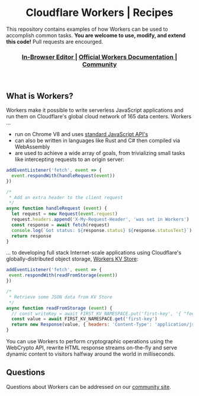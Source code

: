 <h1 align="center">Cloudflare Workers | Recipes</h1>

This repository contains examples of how Workers can be used to accomplish common tasks. **You are welcome to use, modify, and extend this code!** Pull requests are encourged.
  

<div align="center">
   <h3 align="center">
      <a href="https://cloudflareworkers.com/">
         In-Browser Editor
      </a>
      <span> | </span>
      <a href="https://developers.cloudflare.com/workers">
         Official Workers Documentation
      </a>
      <span> | </span>
      <a href="https://community.cloudflare.com/tags/workers">
         Community
      </a>
   </h3>
</div>

<br/>
  

## What is Workers?

Workers make it possible to write serverless JavaScript applications and run them on Cloudflare's global cloud network of 165 data centers. Workers ...
* run on Chrome V8 and uses [standard JavaScript API's](https://developers.cloudflare.com/workers/reference/)
* can also be written in languages like Rust and C# then compiled via WebAssembly
* are used to achieve a wide array of goals, from trivializing small tasks like intercepting requests to an origin server:
```js
addEventListener('fetch', event => {
  event.respondWith(handleRequest(event))
})

/*
 * Add an extra header to the client request
 */
async function handleRequest (event) {
  let request = new Request(event.request)
  request.headers.append('X-My-Request-Header', 'was set in Workers')
  const response = await fetch(request)
  console.log(`Got status: ${response.status} ${response.statusText}`)
  return response
}
```
... to developing full stack Internet-scale applications using Cloudflare's globally-distributed object storage, [Workers KV Store](https://developers.cloudflare.com/workers/kv/):
```js
addEventListener('fetch', event => {
 event.respondWith(readFromStorage(event))
})

/* 
 * Retrieve some JSON data from KV Store 
 */
async function readFromStorage (event) {
  // const writeKey = await FIRST_KV_NAMESPACE.put('first-key', '{ "foo": "bar" }')
  const value = await FIRST_KV_NAMESPACE.get('first-key')
  return new Response(value, { headers: 'Content-Type': 'application/json' })
}
```

You  can use Workers to perform cryptographic operations using the WebCrypto API, rewrite HTML response streams on-the-fly and serve dynamic content to visitors halfway around the world in milliseconds.

## Questions
Questions about Workers can be addressed on our [community site](https://community.cloudflare.com/tags/workers).
